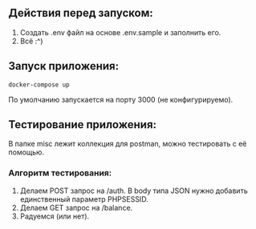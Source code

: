 ## Действия перед запуском:
1. Cоздать .env файл на основе .env.sample и заполнить его.
2. Всё :^)

## Запуск приложения:
```
docker-compose up
```
По умолчанию запускается на порту 3000 (не конфигурируемо).

## Тестирование приложения:
В папке misc лежит коллекция для postman, можно тестировать с её помощью.

### Алгоритм тестирования:
1. Делаем POST запрос на /auth. В body типа JSON нужно добавить единственный параметр PHPSESSID.
2. Делаем GET запрос на /balance.
3. Радуемся (или нет).
